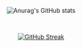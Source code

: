 <!--
- 👋 Hi, I’m @Godzuche
- 👀 I’m interested in Software Development
- 🌱 I’m currently learning Android Development
- 💞️ I’m looking to collaborate on ...
- 📫 How to reach me ...
--->

<p align="center">
  <img src="https://github-readme-stats.vercel.app/api?username=godzuche&count_private=trueshow_icons=true&theme=dark" alt="Anurag's GitHub stats" />
</p>
<br />

<p align="center">
  <a href="https://git.io/streak-stats"><img src="https://github-readme-streak-stats.herokuapp.com?user=godzuche&theme=dark" alt="GitHub Streak" /></a>
</p>
